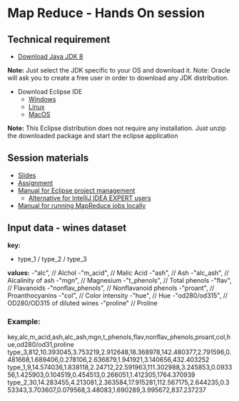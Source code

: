  # Map Reduce - Hands On session

 ## Technical requirement
- [Download Java JDK 8](https://www.oracle.com/es/java/technologies/javase/javase8-archive-downloads.html)

**Note:** Just select the JDK specific to your OS and download it. Note: Oracle will ask you to create a free user in order to download any JDK distribution.

- Download Eclipse IDE
  - [Windows](https://archive.eclipse.org/technology/epp/downloads/release/2021-06/R/eclipse-java-2021-06-R-win32-x86_64.zip)
  - [Linux](https://archive.eclipse.org/technology/epp/downloads/release/2021-06/R/eclipse-java-2021-06-R-linux-gtk-x86_64.tar.gz)
  - [MacOS](https://archive.eclipse.org/technology/epp/downloads/release/2021-06/R/eclipse-java-2021-06-R-macosx-cocoa-x86_64.tar.gz)

**Note:** This Eclipse distribution does not require any installation. Just unzip the downloaded package and start the eclipse application

 ## Session materials
 - [Slides](https://github.com/dtim-upc/MapReduce-PATC/blob/main/materials/Hands-on-MapReduce-Slides.pdf)
 - [Assignment](https://github.com/dtim-upc/MapReduce-PATC/blob/main/materials/Hands-on-MapReduce-Assignment.pdf)
 - [Manual for Eclipse project management](https://github.com/dtim-upc/MapReduce-PATC/blob/main/materials/Eclipse-manual.pdf)
   - [Alternative for IntelliJ IDEA EXPERT users](https://github.com/dtim-upc/MapReduce-PATC/blob/main/materials/intellij-manual.pdf)
 - [Manual for running MapReduce jobs locally](https://github.com/dtim-upc/MapReduce-PATC/blob/main/materials/LocalMapreduce-manual.pdf)


## Input data - wines dataset
**key:** 
- type_1 / type_2 / type_3

**values:**
-"alc",					// Alchol
-"m_acid",				// Malic Acid
-"ash",					// Ash
-"alc_ash",				// Alcalinity of ash
-"mgn",					// Magnesium
-"t_phenols",			// Total phenols
-"flav",					// Flavanoids
-"nonflav_phenols",		// Nonflavanoid phenols
-"proant",				// Proanthocyanins
-"col",					// Color intensity
-"hue",					// Hue
-"od280/od315",			// OD280/OD315 of diluted wines
-"proline"				// Proline

### Example: 
key,alc,m_acid,ash,alc_ash,mgn,t_phenols,flav,nonflav_phenols,proant,col,hue,od280/od31,proline
type_3,812,10.393045,3.753219,2.912648,18.368978,142.480377,2.791596,0.481668,1.689406,0.278106,2.636879,1.941921,3.140656,432.403252
type_1,9,14.574036,1.838118,2.24712,22.591963,111.302988,3.245853,0.093356,1.425903,0.104519,0.454513,0.266051,1.412305,1764.370939
type_2,30,14.283455,4.213081,2.363584,17.915281,112.567175,2.644235,0.353343,3.703607,0.079568,3.48083,1.690289,3.995672,837.237237
